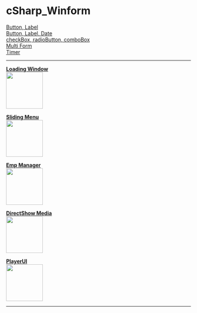 # **cSharp_Winform**

  [Button, Label](Button_Label)<br>
  [Button, Label, Date](Button_Label_Date)<br>
  [checkBox, radioButton, comboBox](checkBox_radioButton_comboBox)<br>
  [Multi Form](Multi_Form)<br>
  [Timer](Timer)<br>

---
  
  [**Loading Window**](LoadingWindow)<br>
  <img src="https://user-images.githubusercontent.com/114325862/223126754-5667cd23-45a7-4796-bec2-a83d36880f60.png" width="100" height="100">

  [**Sliding Menu**](SlidingMenu)<br>
  <img src="https://user-images.githubusercontent.com/114325862/223128891-90bebe28-50a5-4474-b56e-376e75afcf1a.png" width="100" height="100">
  
  [**Emp Manager**](EmpManager)<br>
  <img src="https://user-images.githubusercontent.com/114325862/223129190-69b18fa0-7bb0-4498-8db3-bba13a4a85a5.png" width="100" height="100">
  
  [**DirectShow Media**](DirectShow_Media)<br>
  <img src="https://user-images.githubusercontent.com/114325862/223126000-93685d06-8ce4-4346-a558-54a7702b630d.png" width="100" height="100">
  
  [**PlayerUI**](PlayerUI)<br>
  <img src="https://user-images.githubusercontent.com/114325862/223447714-bcb42920-f9ee-460e-918a-bd73b8264d0b.png" width="100" height="100">


---


